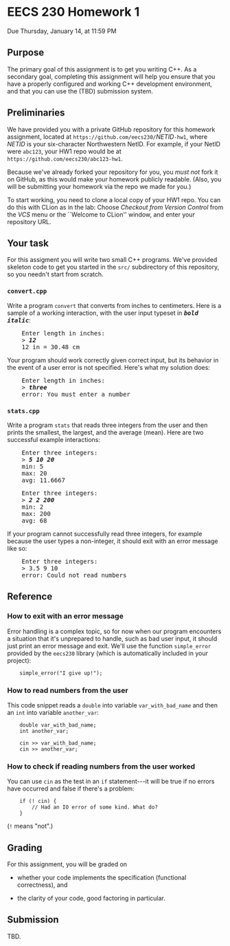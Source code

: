 # EECS 230 Homework 1

Due Thursday, January 14, at 11:59 PM

## Purpose

The primary goal of this assignment is to get you writing C++. As a secondary goal, completing this assignment will help you ensure that you have a properly configured and working C++ development environment, and that you can use the (TBD) submission system.

## Preliminaries

We have provided you with a private GitHub repository for this homework assignment, located at `https://github.com/eecs230/`*NETID*`-hw1`, where *NETID* is your six-character Northwestern NetID. For example, if your NetID were `abc123`, your HW1 repo would be at `https://github.com/eecs230/abc123-hw1`.

Because we've already forked your repository for you, you *must not* fork it on GitHub, as this would make your homework publicly readable. (Also, you will be submitting your homework via the repo we made for you.)

To start working, you need to clone a local copy of your HW1 repo. You can do this with CLion as in the lab: Choose *Checkout from Version Control* from the *VCS* menu or the ``Welcome to CLion'' window, and enter your repository URL.

## Your task

For this assigment you will write two small C++ programs. We've provided skeleton code to get you started in the `src/` subdirectory of this repository, so you needn't start from scratch.

### `convert.cpp`

Write a program `convert` that converts from inches to centimeters. Here is a sample of a working interaction, with the user input typeset in <tt><b><i>bold italic</i></b></tt>:

<pre>
    Enter length in inches:
    &gt; <b><i>12</i></b>
    12 in = 30.48 cm
</pre>

Your program should work correctly given correct input, but its behavior in the event of a user error is not specified. Here's what my solution does:

<pre>
    Enter length in inches:
    &gt; <b><i>three</i></b>
    error: You must enter a number
</pre>

### `stats.cpp`

Write a program `stats` that reads three integers from the user and then prints the smallest, the largest, and the average (mean). Here are two successful example interactions:

<pre>
    Enter three integers:
    &gt; <b><i>5 10 20</i></b>
    min: 5
    max: 20
    avg: 11.6667
</pre>

<pre>
    Enter three integers:
    &gt; <b><i>2 2 200</i></b>
    min: 2
    max: 200
    avg: 68
</pre>

If your program cannot successfully read three integers, for example because the user types a non-integer, it should exit with an error message like so:

<pre>
    Enter three integers:
    &gt; 3.5 9 10
    error: Could not read numbers
</pre>

## Reference

### How to exit with an error message

Error handling is a complex topic, so for now when our program encounters a situation that it's unprepared to handle, such as bad user input, it should just print an error message and exit. We'll use the function `simple_error` provided by the `eecs230` library (which is automatically included in your project):

```
    simple_error("I give up!");
```

### How to read numbers from the user

This code snippet reads a `double` into variable `var_with_bad_name` and then an `int` into variable `another_var`:

```
    double var_with_bad_name;
    int another_var;
    
    cin >> var_with_bad_name;
    cin >> another_var;
```

### How to check if reading numbers from the user worked

You can use `cin` as the test in an `if` statement---it will be true if no errors have occurred and false if there's a problem:

```
    if (! cin) {
        // Had an IO error of some kind. What do?
    }
```

(`!` means "not".)

## Grading

For this assignment, you will be graded on

 - whether your code implements the specification (functional
   correctness), and

 - the clarity of your code, good factoring in particular.

## Submission

TBD.
